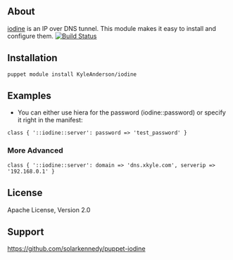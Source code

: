 About
------
[iodine](http://code.kryo.se/iodine/) is an IP over DNS tunnel. This module makes it easy to install and configure them.
[![Build Status](https://travis-ci.org/solarkennedy/puppet-iodine.png)](https://travis-ci.org/solarkennedy/puppet-iodine)


Installation
------------
    puppet module install KyleAnderson/iodine

Examples
-------
* You can either use hiera for the password (iodine::password) or specify it right in the manifest:
```puppet
class { '::iodine::server': password => 'test_password' }
```
### More Advanced

```puppet
class { '::iodine::server': domain => 'dns.xkyle.com', serverip => '192.168.0.1' }
```

License
-------
Apache License, Version 2.0

Support
-------
https://github.com/solarkennedy/puppet-iodine
